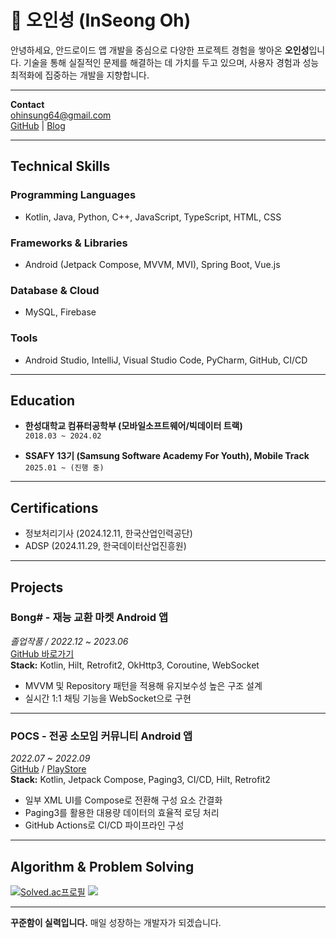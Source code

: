 # 👋 오인성 (InSeong Oh)

안녕하세요, 안드로이드 앱 개발을 중심으로 다양한 프로젝트 경험을 쌓아온 **오인성**입니다. 기술을 통해 실질적인 문제를 해결하는 데 가치를 두고 있으며, 사용자 경험과 성능 최적화에 집중하는 개발을 지향합니다.

---

**Contact**  
ohinsung64@gmail.com   
[GitHub](https://github.com/ois0886) | [Blog](https://superohinsung.tistory.com/)

---

## Technical Skills

### Programming Languages
- Kotlin, Java, Python, C++, JavaScript, TypeScript, HTML, CSS

### Frameworks & Libraries
- Android (Jetpack Compose, MVVM, MVI), Spring Boot, Vue.js

### Database & Cloud
- MySQL, Firebase

### Tools
- Android Studio, IntelliJ, Visual Studio Code, PyCharm, GitHub, CI/CD

---

## Education

- **한성대학교 컴퓨터공학부 (모바일소프트웨어/빅데이터 트랙)**  
  `2018.03 ~ 2024.02`

- **SSAFY 13기 (Samsung Software Academy For Youth), Mobile Track**  
  `2025.01 ~ (진행 중)`

---

## Certifications

- 정보처리기사 (2024.12.11, 한국산업인력공단)  
- ADSP (2024.11.29, 한국데이터산업진흥원)  

---

## Projects

### **Bong# - 재능 교환 마켓 Android 앱**  
_졸업작품 / 2022.12 ~ 2023.06_  
[GitHub 바로가기](https://github.com/GrapeBongBong/Android)  
**Stack:** Kotlin, Hilt, Retrofit2, OkHttp3, Coroutine, WebSocket  
- MVVM 및 Repository 패턴을 적용해 유지보수성 높은 구조 설계  
- 실시간 1:1 채팅 기능을 WebSocket으로 구현

---

### **POCS - 전공 소모임 커뮤니티 Android 앱**  
_2022.07 ~ 2022.09_  
[GitHub](https://github.com/hansung-pocs/blog-android) / [PlayStore](https://play.google.com/store/apps/details?id=com.pocs.blog)  
**Stack:** Kotlin, Jetpack Compose, Paging3, CI/CD, Hilt, Retrofit2  
- 일부 XML UI를 Compose로 전환해 구성 요소 간결화  
- Paging3를 활용한 대용량 데이터의 효율적 로딩 처리  
- GitHub Actions로 CI/CD 파이프라인 구성

---

## Algorithm & Problem Solving

[![Solved.ac프로필](http://mazassumnida.wtf/api/v2/generate_badge?boj=ois0886)](https://solved.ac/ois0886)
<img src="http://mazandi.herokuapp.com/api?handle=ois0886&theme=warm" />

---

**꾸준함이 실력입니다.** 매일 성장하는 개발자가 되겠습니다.
